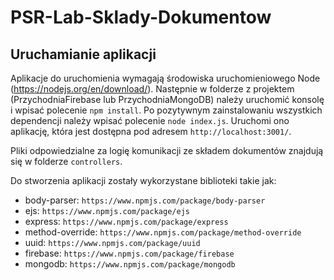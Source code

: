 # PSR-Lab-Sklady-Dokumentow

## Uruchamianie aplikacji
Aplikacje do uruchomienia wymagają środowiska uruchomieniowego Node (https://nodejs.org/en/download/). Następnie w folderze z projektem (PrzychodniaFirebase lub PrzychodniaMongoDB) należy uruchomić konsolę i wpisać polecenie `npm install`. Po pozytywnym zainstalowaniu wszystkich dependencji należy wpisać polecenie `node index.js`. Uruchomi ono aplikację, która jest dostępna pod adresem `http://localhost:3001/`.

Pliki odpowiedzialne za logię komunikacji ze składem dokumentów znajdują się w folderze `controllers`.

Do stworzenia aplikacji zostały wykorzystane biblioteki takie jak:
- body-parser: `https://www.npmjs.com/package/body-parser`
- ejs: `https://www.npmjs.com/package/ejs`
- express: `https://www.npmjs.com/package/express`
- method-override: `https://www.npmjs.com/package/method-override`
- uuid: `https://www.npmjs.com/package/uuid`
- firebase: `https://www.npmjs.com/package/firebase`
- mongodb: `https://www.npmjs.com/package/mongodb`
